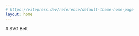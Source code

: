 ```yaml
---
# https://vitepress.dev/reference/default-theme-home-page
layout: home
---
```


<div class="container mx-auto">
# SVG Belt

  <SVGBelt :belt-props="belt" />
  <div class="grid grid-cols-3 gap-4 items-center">
    <color-input v-model="color1" format="hex object" position="top right" />
    <color-input v-model="color2" format="hex object" position="top right"/>
    <color-input v-model="color3" format="hex object" position="top right"/>
  </div>
</div>

<script setup>
import { SVGBelt, getStripedBelt, getBelt } from 'vue-svg-belt'
import ColorInput from 'vue-color-input'
import { ref, watch } from 'vue'

const belt = ref(getStripedBelt(
  'USA Belt',
  'Red',
  'White',
  'Blue',
  'Black',
  true,
  'White',
  'Black',
  false,
  '',
  '',
  '',
  0,
  'Right',
  'USA Striped Belt',
  'USA Striped Belt no Stripes',
  '',
  0
));

const color1 = ref('#ff0000');
const color2 = ref('#ff0000');
const color3 = ref('#ff0000');

const updateBelt = () => {
  console.log(color1.value, color2.value, color3.value);
  belt.value = getStripedBelt(
    'USA Belt',
    color1.value,
    color2.value,
    color3.value,
    'Black',
    true,
    'White',
    'Black',
    false,
    '',
    '',
    '',
    0,
    'Right',
    'USA Belt',
    'USA Belt no Stripes',
    '',
    0
  );
};

watch (color1, () => {
  updateBelt();
});

watch (color2, () => {
  updateBelt();
});

watch (color3, () => {
  updateBelt();
});
</script>